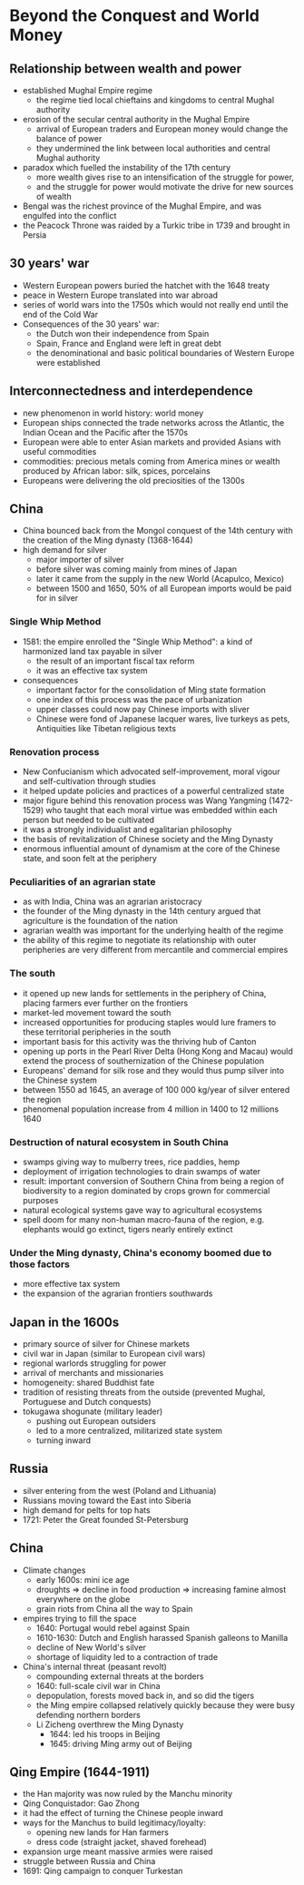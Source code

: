 # Beyond the Conquest and World Money

## Relationship between wealth and power
* established Mughal Empire regime
  * the regime tied local chieftains and kingdoms to central Mughal authority
* erosion of the secular central authority in the Mughal Empire
  * arrival of European traders and European money would change the balance of power
  * they undermined the link between local authorities and central Mughal authority
* paradox which fuelled the instability of the 17th century
  * more wealth gives rise to an intensification of the struggle for power, 
  * and the struggle for power would motivate the drive for new sources of wealth
* Bengal was the richest province of the Mughal Empire, and was engulfed into the conflict
* the Peacock Throne was raided by a Turkic tribe in 1739 and brought in Persia

## 30 years' war
* Western European powers buried the hatchet with the 1648 treaty
* peace in Western Europe translated into war abroad
* series of world wars into the 1750s which would not really end until the end of the Cold War
* Consequences of the 30 years' war:
  * the Dutch won their independence from Spain
  * Spain, France and England were left in great debt
  * the denominational and basic political boundaries of Western Europe were established

## Interconnectedness and interdependence
* new phenomenon in world history: world money
* European ships connected the trade networks across the Atlantic, the Indian Ocean and the Pacific after the 1570s
* European were able to enter Asian markets and provided Asians with useful commodities
* commodities: precious metals coming from America mines or wealth produced by African labor: silk, spices, porcelains
* Europeans were delivering the old preciosities of the 1300s

## China
* China bounced back from the Mongol conquest of the 14th century with the creation of the Ming dynasty (1368-1644)
* high demand for silver
  * major importer of silver
  * before silver was coming mainly from mines of Japan
  * later it came from the supply in the new World (Acapulco, Mexico)
  * between 1500 and 1650, 50% of all European imports would be paid for in silver

### Single Whip Method
* 1581: the empire enrolled the "Single Whip Method": a kind of harmonized land tax payable in silver
  * the result of an important fiscal tax reform
  * it was an effective tax system
* consequences
  * important factor for the consolidation of Ming state formation
  * one index of this process was the pace of urbanization
  * upper classes could now pay Chinese imports with sliver
  * Chinese were fond of Japanese lacquer wares, live turkeys as pets, Antiquities like Tibetan religious texts

### Renovation process
* New Confucianism which advocated self-improvement, moral vigour and self-cultivation through studies
* it helped update policies and practices of a powerful centralized state
* major figure behind this renovation process was Wang Yangming (1472-1529) who taught that each moral virtue was embedded within each person but needed to be cultivated
* it was a strongly individualist and egalitarian philosophy
* the basis of revitalization of Chinese society and the Ming Dynasty
* enormous influential amount of dynamism at the core of the Chinese state, and soon felt at the periphery

### Peculiarities of an agrarian state
* as with India, China was an agrarian aristocracy
* the founder of the Ming dynasty in the 14th century argued that agriculture is the foundation of the nation
* agrarian wealth was important for the underlying health of the regime
* the ability of this regime to negotiate its relationship with outer peripheries are very different from mercantile and commercial empires

### The south
* it opened up new lands for settlements in the periphery of China, placing farmers ever further on the frontiers
* market-led movement toward the south
* increased opportunities for producing staples would lure framers to these territorial peripheries in the south
* important basis for this activity was the thriving hub of Canton
* opening up ports in the Pearl River Delta (Hong Kong and Macau) would extend the process of southernization of the Chinese population
* Europeans' demand for silk rose and they would thus pump silver into the Chinese system
* between 1550 ad 1645, an average of 100 000 kg/year of silver entered the region
* phenomenal population increase from 4 million in 1400 to 12 millions 1640

### Destruction of natural ecosystem in South China
* swamps giving way to mulberry trees, rice paddies, hemp
* deployment of irrigation technologies to drain swamps of water
* result: important conversion of Southern China from being a region of biodiversity to a region dominated by crops grown for commercial purposes
* natural ecological systems gave way to agricultural ecosystems
* spell doom for many non-human macro-fauna of the region, e.g. elephants would go extinct, tigers nearly entirely extinct

### Under the Ming dynasty, China's economy boomed due to those factors
* more effective tax system
* the expansion of the agrarian frontiers southwards

## Japan in the 1600s
* primary source of silver for Chinese markets
* civil war in Japan (similar to European civil wars)
* regional warlords struggling for power
* arrival of merchants and missionaries
* homogeneity: shared Buddhist fate
* tradition of resisting threats from the outside (prevented Mughal, Portuguese and Dutch conquests)
* tokugawa shogunate (military leader) 
  * pushing out European outsiders
  * led to a more centralized, militarized state system
  * turning inward

## Russia
* silver entering from the west (Poland and Lithuania)
* Russians moving toward the East into Siberia
* high demand for pelts for top hats
* 1721: Peter the Great founded St-Petersburg

## China
* Climate changes
  * early 1600s: mini ice age
  * droughts => decline in food production => increasing famine almost everywhere on the globe
  * grain riots from China all the way to Spain
* empires trying to fill the space
  * 1640: Portugal would rebel against Spain
  * 1610-1630: Dutch and English harassed Spanish galleons to Manilla 
  * decline of New World's silver
  * shortage of liquidity led to a contraction of trade
* China's internal threat (peasant revolt)
  * compounding external threats at the borders
  * 1640: full-scale civil war in China
  * depopulation, forests moved back in, and so did the tigers
  * the Ming empire collapsed relatively quickly because they were busy defending northern borders
  * Li Zicheng overthrew the Ming Dynasty
    * 1644: led his troops in Beijing
    * 1645: driving Ming army out of Beijing

## Qing Empire (1644-1911)
* the Han majority was now ruled by the Manchu minority
* Qing Conquistador: Gao Zhong
* it had the effect of turning the Chinese people inward
* ways for the Manchus to build legitimacy/loyalty: 
  * opening new lands for Han farmers
  * dress code (straight jacket, shaved forehead)
* expansion urge meant massive armies were raised
* struggle between Russia and China
* 1691: Qing campaign to conquer Turkestan 

